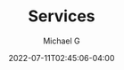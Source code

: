 ---
title: Services
date: 2022-07-11T02:45:06-04:00
image: ''
feature_image: ''
author: Michael G
---